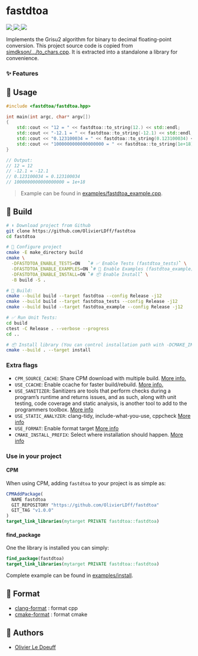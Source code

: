 # fastdtoa

<p align="left">
    <a href="https://isocpp.org/">
        <img src="https://img.shields.io/badge/language-C%2B%2B17-blue.svg">
    </a>
    <a href="https://gitmoji.dev/">
        <img src="https://img.shields.io/badge/gitmoji-%20😜%20😍-FFDD67.svg?style=flat-square">
    </a>
    <a href="https://github.com/OlivierLDff/fastdtoa/actions/workflows/unit-tests.yml">
        <img src="https://github.com/OlivierLDff/fastdtoa/actions/workflows/unit-tests.yml/badge.svg">
    </a>
</p>

Implements the Grisu2 algorithm for binary to decimal floating-point conversion.
This project source code is copied from [simdkson/.../to_chars.cpp](https://github.com/simdjson/simdjson/blob/master/src/to_chars.cpp). It is extracted into a standalone a library for convenience.

### ✨ Features


## 🚀 Usage

```cpp
#include <fastdtoa/fastdtoa.hpp>

int main(int argc, char* argv[])
{
    std::cout << "12 = " << fastdtoa::to_string(12.) << std::endl;
    std::cout << "-12.1 = " << fastdtoa::to_string(-12.1) << std::endl;
    std::cout << "0.123100034 = " << fastdtoa::to_string(0.123100034) << std::endl;
    std::cout << "1000000000000000000 = " << fastdtoa::to_string(1e+18) << std::endl;
}

// Output:
// 12 = 12
// -12.1 = -12.1
// 0.123100034 = 0.123100034
// 1000000000000000000 = 1e+18
```

> Example can be found in [examples/fastdtoa_example.cpp](./examples/fastdtoa_example.cpp).

## 🔨 Build

```bash
# ⬇️ Download project from Github
git clone https://github.com/OlivierLDff/fastdtoa
cd fastdtoa

# 🔧 Configure project
cmake -E make_directory build
cmake \
  -DFASTDTOA_ENABLE_TESTS=ON   `# ✅ Enable Tests (fastdtoa_tests)` \
  -DFASTDTOA_ENABLE_EXAMPLES=ON `# 🚀 Enable Examples (fastdtoa_example)` \
  -DFASTDTOA_ENABLE_INSTALL=ON `# 📦️ Enable Install` \
  -B build -S .

# 🔨 Build:
cmake --build build --target fastdtoa --config Release -j12
cmake --build build --target fastdtoa_tests --config Release -j12
cmake --build build --target fastdtoa_example --config Release -j12

# ✅ Run Unit Tests:
cd build
ctest -C Release . --verbose --progress
cd ..

# 📦️ Install library (You can control installation path with -DCMAKE_INSTALL_PREFIX=mypath)
cmake --build . --target install
```

### Extra flags

* `CPM_SOURCE_CACHE`: Share CPM download with multiple build. [More info.](https://github.com/cpm-cmake/CPM.cmake#CPM_SOURCE_CACHE)
* `USE_CCACHE`: Enable ccache for faster build/rebuild. [More info.](https://github.com/TheLartians/Ccache.cmake#ccachecmake)
* `USE_SANITIZER`: Sanitizers are tools that perform checks during a program’s runtime and returns issues, and as such, along with unit testing, code coverage and static analysis, is another tool to add to the programmers toolbox. [More info](https://github.com/StableCoder/cmake-scripts#sanitizer-builds-sanitizerscmake)
* `USE_STATIC_ANALYZER`: clang-tidy, include-what-you-use, cppcheck [More info](https://github.com/StableCoder/cmake-scripts#tools-toolscmake)
* `USE_FORMAT`: Enable format target [More info](https://github.com/TheLartians/Format.cmake#formatcmake)
* `CMAKE_INSTALL_PREFIX`: Select where installation should happen. [More info](https://cmake.org/cmake/help/latest/variable/CMAKE_INSTALL_PREFIX.html)

### Use in your project

#### CPM

When using CPM, adding `fastdtoa` to your project is as simple as:

```cmake
CPMAddPackage(
  NAME fastdtoa
  GIT_REPOSITORY "https://github.com/OlivierLDff/fastdtoa"
  GIT_TAG "v1.0.0"
)
target_link_libraries(mytarget PRIVATE fastdtoa::fastdtoa)
```

#### find_package

One the library is installed you can simply:

```cmake
find_package(fastdtoa)
target_link_libraries(mytarget PRIVATE fastdtoa::fastdtoa)
```

Complete example can be found in [examples/install](./examples/install/CMakeLists.txt).

## 💅 Format

* [clang-format](https://github.com/llvm/llvm-project/releases/tag/llvmorg-12.0.1) : format cpp
* [cmake-format](https://github.com/cheshirekow/cmake_format) : format cmake

## 👥 Authors

* [Olivier Le Doeuff](olivier.ldff@gmail.com)
